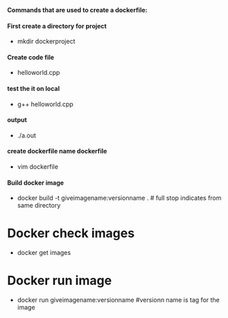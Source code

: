 **Commands that are used to create a dockerfile:**

#### First create a directory for project #####
- mkdir dockerproject

#### Create code file ####
- helloworld.cpp

#### test the it on local ####
- g++ helloworld.cpp

#### output ####
- ./a.out

#### create dockerfile name dockerfile ####
- vim dockerfile

#### Build docker image ####
- docker build -t giveimagename:versionname . # full stop indicates from same directory

# Docker check images
- docker get images

# Docker run image
- docker run giveimagename:versionname    #versionn name is tag for the image 
